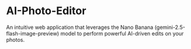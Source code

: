 # AI-Photo-Editor
An intuitive web application that leverages the Nano Banana (gemini-2.5-flash-image-preview) model to perform powerful AI-driven edits on your photos.
